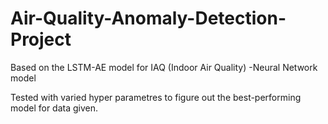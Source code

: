 # Air-Quality-Anomaly-Detection-Project
Based on the LSTM-AE model for IAQ (Indoor Air Quality) -Neural Network model

Tested with varied hyper parametres to figure out the best-performing model for data given.
